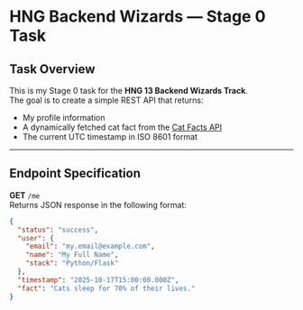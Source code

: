 #  HNG Backend Wizards — Stage 0 Task

## Task Overview
This is my Stage 0 task for the **HNG 13 Backend Wizards Track**.  
The goal is to create a simple REST API that returns:
- My profile information  
- A dynamically fetched cat fact from the [Cat Facts API](https://catfact.ninja/fact)  
- The current UTC timestamp in ISO 8601 format  

---

## Endpoint Specification

**GET** `/me`  
Returns JSON response in the following format:

```json
{
  "status": "success",
  "user": {
    "email": "my.email@example.com",
    "name": "My Full Name",
    "stack": "Python/Flask"
  },
  "timestamp": "2025-10-17T15:00:00.000Z",
  "fact": "Cats sleep for 70% of their lives."
}
